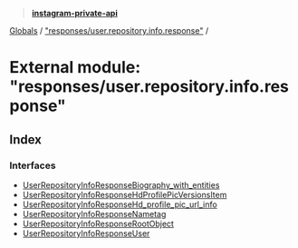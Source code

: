 > **[instagram-private-api](../README.md)**

[Globals](../README.md) / ["responses/user.repository.info.response"](_responses_user_repository_info_response_.md) /

# External module: "responses/user.repository.info.response"

## Index

### Interfaces

* [UserRepositoryInfoResponseBiography_with_entities](../interfaces/_responses_user_repository_info_response_.userrepositoryinforesponsebiography_with_entities.md)
* [UserRepositoryInfoResponseHdProfilePicVersionsItem](../interfaces/_responses_user_repository_info_response_.userrepositoryinforesponsehdprofilepicversionsitem.md)
* [UserRepositoryInfoResponseHd_profile_pic_url_info](../interfaces/_responses_user_repository_info_response_.userrepositoryinforesponsehd_profile_pic_url_info.md)
* [UserRepositoryInfoResponseNametag](../interfaces/_responses_user_repository_info_response_.userrepositoryinforesponsenametag.md)
* [UserRepositoryInfoResponseRootObject](../interfaces/_responses_user_repository_info_response_.userrepositoryinforesponserootobject.md)
* [UserRepositoryInfoResponseUser](../interfaces/_responses_user_repository_info_response_.userrepositoryinforesponseuser.md)